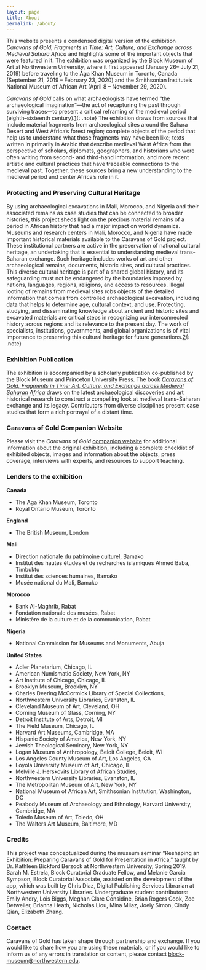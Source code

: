 ```yaml
---
layout: page
title: About
permalink: /about/
---
```

This website presents a condensed digital version of the exhibition _Caravans of Gold, Fragments in Time: Art, Culture, and Exchange across Medieval Sahara Africa_ and highlights some of the important objects that were featured in it. The exhibition was organized by the Block Museum of Art at Northwestern University, where it first appeared (January 26– July 21, 2019) before traveling to the Aga Khan Museum in Toronto, Canada (September 21, 2019 – February 23, 2020) and the Smithsonian Institute’s National Museum of African Art (April 8 – November 29, 2020).

_Caravans of Gold_ calls on what archaeologists have termed “the archaeological imagination”—the act of recapturing the past through surviving traces—to present a critical reframing of the medieval period (eighth–sixteenth century).[1](/notes/){: .note} The exhibition draws from sources that include material fragments from archaeological sites around the Sahara Desert and West Africa’s forest region; complete objects of the period that help us to understand what those fragments may have been like; texts written in primarily in Arabic that describe medieval West Africa from the perspective of scholars, diplomats, geographers, and historians who were often writing from second- and third-hand information; and more recent artistic and cultural practices that have traceable connections to the medieval past. Together, these sources bring a new understanding to the medieval period and center Africa’s role in it.

### Protecting and Preserving Cultural Heritage

By using archaeological excavations in Mali, Morocco, and Nigeria and their associated remains as case studies that can be connected to broader histories, this project sheds light on the precious material remains of a period in African history that had a major impact on world dynamics. Museums and research centers in Mali, Morocco, and Nigeria have made important historical materials available to the Caravans of Gold project. These institutional partners are active in the preservation of national cultural heritage, an undertaking that is essential to understanding medieval trans-Saharan exchange. Such heritage includes works of art and other archaeological remains, documents, historic sites, and cultural practices. This diverse cultural heritage is part of a shared global history, and its safeguarding must not be endangered by the boundaries imposed by nations, languages, regions, religions, and access to resources. Illegal looting of remains from medieval sites robs objects of the detailed information that comes from controlled archaeological excavation, including data that helps to determine age, cultural context, and use. Protecting, studying, and disseminating knowledge about ancient and historic sites and excavated materials are critical steps in recognizing our interconnected history across regions and its relevance to the present day. The work of specialists, institutions, governments, and global organizations is of vital importance to preserving this cultural heritage for future generations.[2](/notes/){: .note}

### Exhibition Publication

The exhibition is accompanied by a scholarly publication co-published by the Block Museum and Princeton University Press. The book _[Caravans of Gold, Fragments in Time: Art, Culture, and Exchange across Medieval Saharan Africa](https://www.blockmuseum.northwestern.edu/publications/caravans-of-gold,-fragments-in-time.html)_ draws on the latest archaeological discoveries and art historical research to construct a compelling look at medieval trans-Saharan exchange and its legacy. Contributors from diverse disciplines present case studies that form a rich portrayal of a distant time.

### Caravans of Gold Companion Website

Please visit the _Caravans of Gold_ [companion website](https://caravansofgold.org/) for additional information about the original exhibition, including a complete checklist of exhibited objects, images and information about the objects, press coverage, interviews with experts, and resources to support teaching.


### Lenders to the exhibition  

__Canada__
- The Aga Khan Museum, Toronto  
- Royal Ontario Museum, Toronto

__England__
- The British Museum, London

__Mali__  
- Direction nationale du patrimoine culturel, Bamako  
- Institut des hautes études et de recherches islamiques Ahmed Baba, Timbuktu  
- Institut des sciences humaines, Bamako  
- Musée national du Mali, Bamako

__Morocco__
- Bank Al-Maghrib, Rabat  
- Fondation nationale des musées, Rabat  
- Ministère de la culture et de la communication, Rabat

__Nigeria__
- National Commission for Museums and Monuments, Abuja

__United States__
- Adler Planetarium, Chicago, IL  
- American Numismatic Society, New York, NY  
- Art Institute of Chicago, Chicago, IL  
- Brooklyn Museum, Brooklyn, NY  
- Charles Deering McCormick Library of Special Collections,
- Northwestern University Libraries, Evanston, IL  
- Cleveland Museum of Art, Cleveland, OH  
- Corning Museum of Glass, Corning, NY  
- Detroit Institute of Arts, Detroit, MI  
- The Field Museum, Chicago, IL  
- Harvard Art Museums, Cambridge, MA  
- Hispanic Society of America, New York, NY  
- Jewish Theological Seminary, New York, NY  
- Logan Museum of Anthropology, Beloit College, Beloit, WI  
- Los Angeles County Museum of Art, Los Angeles, CA  
- Loyola University Museum of Art, Chicago, IL  
- Melville J. Herskovits Library of African Studies,
- Northwestern University Libraries, Evanston, IL  
- The Metropolitan Museum of Art, New York, NY  
- National Museum of African Art, Smithsonian Institution, Washington, DC  
- Peabody Museum of Archaeology and Ethnology, Harvard University, Cambridge, MA  
- Toledo Museum of Art, Toledo, OH  
- The Walters Art Museum, Baltimore, MD

### Credits

This project was conceptualized during the museum seminar “Reshaping an Exhibition: Preparing Caravans of Gold for Presentation in Africa,” taught by Dr. Kathleen Bickford Berzock at Northwestern University, Spring 2019. Sarah M. Estrela, Block Curatorial Graduate Fellow, and Melanie Garcia Sympson, Block Curatorial Associate, assisted on the development of the app, which was built by Chris Diaz, Digital Publishing Services Librarian at Northwestern University Libraries. Undergraduate student contributors: Emily Andry, Lois Biggs, Meghan Clare Considine, Brian Rogers Cook, Zoe Detweiler, Brianna Heath, Nicholas Liou, Mina Milaz, Joely Simon, Cindy Qian, Elizabeth Zhang.

### Contact

Caravans of Gold has taken shape through partnership and exchange. If you would like to share how you are using these materials, or if you would like to inform us of any errors in translation or content, please contact [block-museum@northwestern.edu](mailto:block-museum@northwestern.edu).

[^1]: Jennifer Wallace, _Digging the Dirt: The Archaeological Imagination_ (London: Duckworth and Co., 2004); Michael Shanks, _The Archaeological Imagination_ (Walnut Creek, CA: Left Coast Press, 2012).

[^2]: For more on cultural heritage preservation and protection efforts in Mali, Morocco, and Nigeria, see Mamadi Dembélé, Ahmed Ettahiri, Youssef Khiara, and Yousuf Abdallah Usman, “Fragments at Risk: The Protection of Cultural Heritage in Mali, Morocco, and Nigeria,” in _Caravans of Gold, Fragments in Time: Art, Culture, and Exchange Across Medieval Saharan Africa_, ed. Kathleen Bickford Berzock (Princeton: Princeton University Press, 2019), 75–87.
